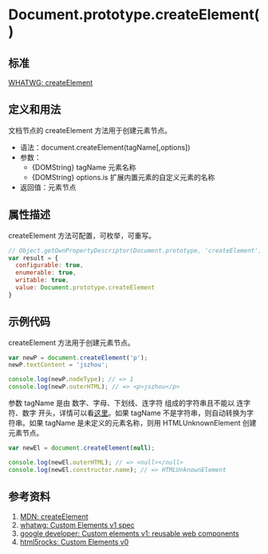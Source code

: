# Document.prototype.createElement()

## 标准
[WHATWG: createElement](https://dom.spec.whatwg.org/#dom-document-createelement)

## 定义和用法
文档节点的 createElement 方法用于创建元素节点。

- 语法：document.createElement(tagName[,options])
- 参数：
  - {DOMString} tagName 元素名称
  - {DOMString} options.is 扩展内置元素的自定义元素的名称
- 返回值：元素节点

## 属性描述
createElement 方法可配置，可枚举，可重写。
```javascript
// Object.getOwnPropertyDescriptor(Document.prototype, 'createElement') 的结果如下：
var result = {
  configurable: true,
  enumerable: true,
  writable: true,
  value: Document.prototype.createElement
}
```

## 示例代码
createElement 方法用于创建元素节点。
```javascript
var newP = document.createElement('p');
newP.textContent = 'jszhou';

console.log(newP.nodeType); // => 1
console.log(newP.outerHTML); // => <p>jszhou</p>
```
参数 tagName 是由 数字、字母、下划线、连字符 组成的字符串且不能以 连字符、数字 开头，详情可以看[这里](https://www.w3.org/TR/xml/#NT-Name)。如果 tagName 不是字符串，则自动转换为字符串。如果 tagName 是未定义的元素名称，则用 HTMLUnknownElement 创建元素节点。
```javascript
var newEl = document.createElement(null);

console.log(newEl.outerHTML); // => <null></null>
console.log(newEl.constructor.name); // => HTMLUnknownElement
```

## 参考资料
1. [MDN: createElement](https://developer.mozilla.org/en-US/docs/Web/API/Document/createElement)
2. [whatwg: Custom Elements v1 spec](https://html.spec.whatwg.org/multipage/scripting.html#custom-elements)
3. [google developer: Custom elements v1: reusable web components](https://developers.google.com/web/fundamentals/getting-started/primers/customelements)
4. [html5rocks: Custom Elements v0](https://www.html5rocks.com/en/tutorials/webcomponents/customelements/)
